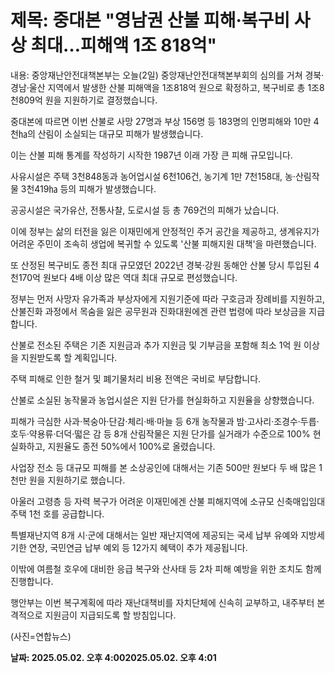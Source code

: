 # **제목: 중대본 "영남권 산불 피해·복구비 사상 최대…피해액 1조 818억"**

  내용: 중앙재난안전대책본부는 오늘(2일) 중앙재난안전대책본부회의 심의를 거쳐 경북·경남·울산 지역에서 발생한 산불 피해액을 1조818억 원으로 확정하고, 복구비로 총 1조8천809억 원을 지원하기로 결정했습니다.

중대본에 따르면 이번 산불로 사망 27명과 부상 156명 등 183명의 인명피해와 10만 4천㏊의 산림이 소실되는 대규모 피해가 발생했습니다.

이는 산불 피해 통계를 작성하기 시작한 1987년 이래 가장 큰 피해 규모입니다.

사유시설은 주택 3천848동과 농어업시설 6천106건, 농기계 1만 7천158대, 농·산림작물 3천419㏊ 등의 피해가 발생했습니다.

공공시설은 국가유산, 전통사찰, 도로시설 등 총 769건의 피해가 났습니다.

이에 정부는 삶의 터전을 잃은 이재민에게 안정적인 주거 공간을 제공하고, 생계유지가 어려운 주민이 조속히 생업에 복귀할 수 있도록 '산불 피해지원 대책'을 마련했습니다.

또 산정된 복구비도 종전 최대 규모였던 2022년 경북·강원 동해안 산불 당시 투입된 4천170억 원보다 4배 이상 많은 역대 최대 규모로 편성했습니다.

정부는 먼저 사망자 유가족과 부상자에게 지원기준에 따라 구호금과 장례비를 지원하고, 산불진화 과정에서 목숨을 잃은 공무원과 진화대원에겐 관련 법령에 따라 보상금을 지급합니다.

산불로 전소된 주택은 기존 지원금과 추가 지원금 및 기부금을 포함해 최소 1억 원 이상을 지원받도록 할 계획입니다.

주택 피해로 인한 철거 및 폐기물처리 비용 전액은 국비로 부담합니다.

산불로 소실된 농작물과 농업시설은 지원 단가를 현실화하고 지원율을 상향했습니다.

피해가 극심한 사과·복숭아·단감·체리·배·마늘 등 6개 농작물과 밤·고사리·조경수·두릅·호두·약용류·더덕·떫은 감 등 8개 산림작물은 지원 단가를 실거래가 수준으로 100% 현실화하고, 지원율도 종전 50%에서 100%로 올렸습니다.

사업장 전소 등 대규모 피해를 본 소상공인에 대해서는 기존 500만 원보다 두 배 많은 1천만 원을 지원하기로 했습니다.

아울러 고령층 등 자력 복구가 어려운 이재민에겐 산불 피해지역에 소규모 신축매입임대주택 1천 호를 공급합니다.

특별재난지역 8개 시·군에 대해서는 일반 재난지역에 제공되는 국세 납부 유예와 지방세 기한 연장, 국민연금 납부 예외 등 12가지 혜택이 추가 제공됩니다.

이밖에 여름철 호우에 대비한 응급 복구와 산사태 등 2차 피해 예방을 위한 조치도 함께 진행합니다.

행안부는 이번 복구계획에 따라 재난대책비를 자치단체에 신속히 교부하고, 내주부터 본격적으로 지원금이 지급되도록 할 방침입니다.

(사진=연합뉴스)

  **날짜: 2025.05.02. 오후 4:002025.05.02. 오후 4:01**